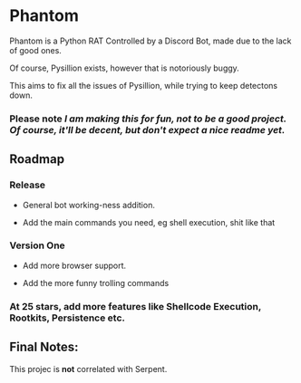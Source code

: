 
# Phantom

Phantom is a Python RAT Controlled by a Discord Bot, made due to the lack of good ones.

Of course, Pysillion exists, however that is notoriously buggy. 

This aims to fix all the issues of Pysillion, while trying to keep detectons down.

### Please note ***I am making this for fun, not to be a good project. Of course, it'll be decent, but don't expect a nice readme yet.***
## Roadmap

### Release
- General bot working-ness addition.

- Add the main commands you need, eg shell execution, shit like that

### Version One

- Add more browser support.

- Add the more funny trolling commands

### At 25 stars, add more features like Shellcode Execution, Rootkits, Persistence etc.


## Final Notes:
This projec is **not** correlated with Serpent.
